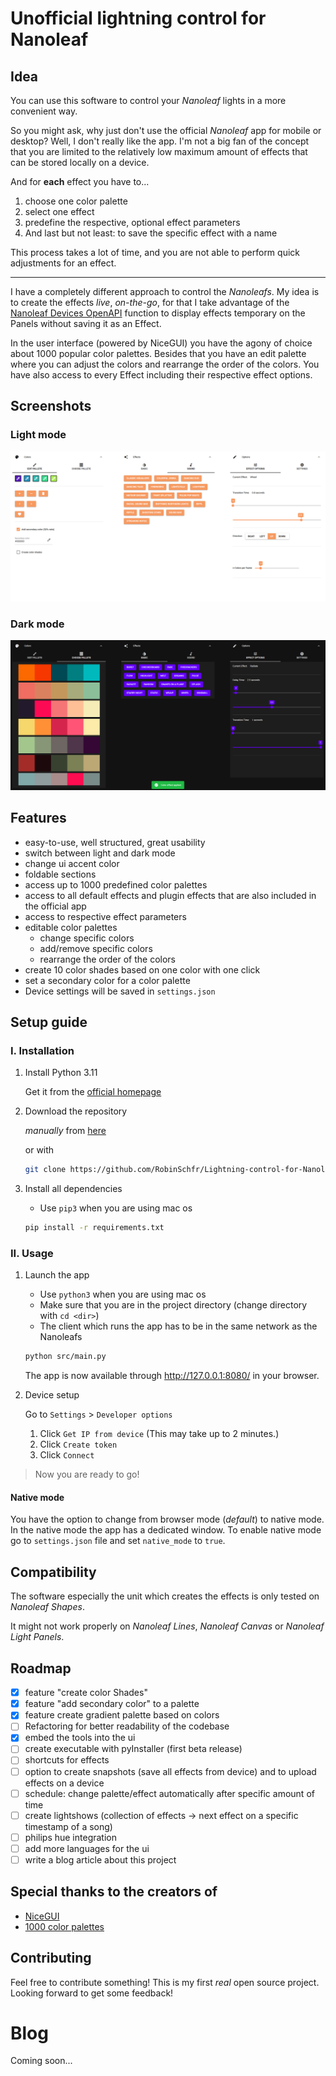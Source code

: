 # Unofficial lightning control for Nanoleaf

## Idea
You can use this software to control your *Nanoleaf* lights in a more convenient way.

So you might ask, why just don't use the official *Nanoleaf* app for mobile or desktop? 
Well, I don't really like the app. I'm not a big fan of the concept that you are limited to the relatively low maximum amount of effects that can be stored locally on a device.

And for **each** effect you have to...
1. choose one color palette
2. select one effect
3. predefine the respective, optional effect parameters
4. And last but not least: to save the specific effect with a name

This process takes a lot of time, and you are not able to perform quick adjustments for an effect.

---

I have a completely different approach to control the *Nanoleafs*. My idea is to create the effects *live*, *on-the-go*, for that I take advantage of the [Nanoleaf Devices OpenAPI](https://forum.nanoleaf.me/docs) function to display effects temporary on the Panels without saving it as an Effect. 

In the user interface (powered by NiceGUI) you have the agony of choice about 1000 popular color palettes. Besides that you have an edit palette where you can adjust the colors and rearrange the order of the colors. You have also access to every Effect including their respective effect options. 

## Screenshots

### Light mode
![](media/screenshot_light.png)

### Dark mode
![](media/screenshot_dark.png)

## Features
- easy-to-use, well structured, great usability
- switch between light and dark mode
- change ui accent color
- foldable sections
- access up to 1000 predefined color palettes
- access to all default effects and plugin effects that are also included in the official app
- access to respective effect parameters
- editable color palettes
	- change specific colors
	- add/remove specific colors
	- rearrange the order of the colors
- create 10 color shades based on one color with one click
- set a secondary color for a color palette
- Device settings will be saved in `settings.json`

## Setup guide
### I. Installation
1. Install Python 3.11

	Get it from the [official homepage](https://www.python.org/downloads/)

2. Download the repository

	*manually* from [here](https://github.com/RobinSchfr/Lightning-control-for-Nanoleaf/archive/refs/heads/master.zip)

	or with

	```bash 
	git clone https://github.com/RobinSchfr/Lightning-control-for-Nanoleaf.git
	```

3. Install all dependencies

	- Use `pip3` when you are using mac os
	```bash
	pip install -r requirements.txt
	```

### II. Usage
1. Launch the app
	- Use `python3` when you are using mac os
	- Make sure that you are in the project directory (change directory with `cd <dir>`)
    - The client which runs the app has to be in the same network as the Nanoleafs
	```bash
	python src/main.py
	```

	The app is now available through http://127.0.0.1:8080/ in your browser.
2. Device setup

	Go to `Settings` > `Developer options`
	1. Click `Get IP from device` (This may take up to 2 minutes.)
	2. Click `Create token`
	3. Click `Connect`

> Now you are ready to go!

#### Native mode
You have the option to change from browser mode (*default*) to native mode. In the native mode the app has a dedicated window.
To enable native mode go to `settings.json` file and set `native_mode` to `true`.

## Compatibility
The software especially the unit which creates the effects is only tested on *Nanoleaf Shapes*.

It might not work properly on *Nanoleaf Lines*, *Nanoleaf Canvas* or *Nanoleaf Light Panels*.

## Roadmap
- [x] feature "create color Shades"
- [x] feature "add secondary color" to a palette
- [x] feature create gradient palette based on colors
- [ ] Refactoring for better readability of the codebase
- [x] embed the tools into the ui
- [ ] create executable with pyInstaller (first beta release)
- [ ] shortcuts for effects
- [ ] option to create snapshots (save all effects from device) and to upload effects on a device
- [ ] schedule: change palette/effect automatically after specific amount of time
- [ ] create lightshows (collection of effects → next effect on a specific timestamp of a song)
- [ ] philips hue integration
- [ ] add more languages for the ui
- [ ] write a blog article about this project

## Special thanks to the creators of
- [NiceGUI](https://github.com/zauberzeug/nicegui)
- [1000 color palettes](https://github.com/Jam3/nice-color-palettes/blob/master/1000.json)

## Contributing
Feel free to contribute something! 
This is my first *real* open source project. 
Looking forward to get some feedback!

# Blog
<!--- 
Hi, folks!
In this article I will present to you this project and outline my conceptions and challenges I had to cope with.
If you're curious, stay tuned!
-->

Coming soon...
